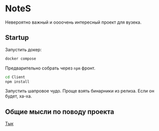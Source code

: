 # NoteS
Невероятно важный и оооочень интересный проект для вузека.

## Startup
Запустить докер:
```zsh
docker compose
```
Предварительно собрать через `npm` фронт.
```zsh
cd Client
npm install
```
Запустить шапровое чудо. Проще взять бинарники из релиза. Если он будет, ха-ха.

## Общие мысли по поводу проекта
[Тык](https://github.com/anywaythanks/NoteS/problems.md)